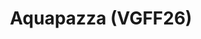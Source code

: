 ---
title: "Aquapazza (VGFF26)"
permalink: /events/vgff26/ap
game: "AP"
game_name: "Aquapazza"
event: "Vortex Gallery x Frosty Faustings XVIII"
layout: vgff26/game
---